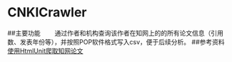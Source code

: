 # CNKICrawler   
##主要功能
　　通过作者和机构查询该作者在知网上的的所有论文信息（引用数、发表年份等），并按照POP软件格式写入csv，便于后续分析。
##参考资料  
[使用HtmlUnit爬取知网论文](https://blog.csdn.net/u010386139/article/details/79131443)